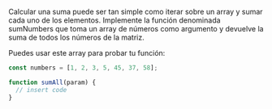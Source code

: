 Calcular una suma puede ser tan simple como iterar sobre un array y sumar cada uno de los elementos.
Implemente la función denominada sumNumbers que toma un array de números como argumento y devuelve la suma de todos los números de la matriz. 

Puedes usar este array para probar tu función:

```jsx
const numbers = [1, 2, 3, 5, 45, 37, 58];

function sumAll(param) {
  // insert code
}
```